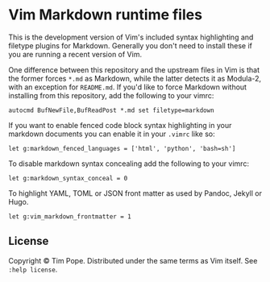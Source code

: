# Vim Markdown runtime files

This is the development version of Vim's included syntax highlighting and
filetype plugins for Markdown.  Generally you don't need to install these if
you are running a recent version of Vim.

One difference between this repository and the upstream files in Vim is that
the former forces `*.md` as Markdown, while the latter detects it as Modula-2,
with an exception for `README.md`.  If you'd like to force Markdown without
installing from this repository, add the following to your vimrc:

    autocmd BufNewFile,BufReadPost *.md set filetype=markdown

If you want to enable fenced code block syntax highlighting in your markdown
documents you can enable it in your `.vimrc` like so:

    let g:markdown_fenced_languages = ['html', 'python', 'bash=sh']

To disable markdown syntax concealing add the following to your vimrc:

    let g:markdown_syntax_conceal = 0

To highlight YAML, TOML or JSON front matter as used by Pandoc, Jekyll or Hugo.

    let g:vim_markdown_frontmatter = 1

## License

Copyright © Tim Pope.  Distributed under the same terms as Vim itself.
See `:help license`.

